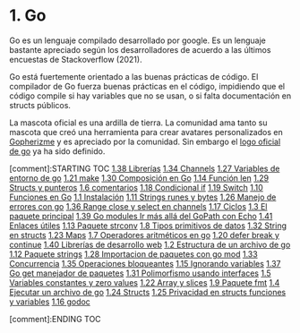 # 1. Go

Go es un lenguaje compilado desarrollado por google. Es un lenguaje
bastante apreciado según los desarrolladores de acuerdo a las últimos
encuestas de Stackoverflow (2021).

Go está fuertemente orientado a las buenas prácticas de código. El
compilador de Go fuerza buenas prácticas en el código, impidiendo que el
código compile si hay variables que no se usan, o si falta documentación
en structs públicos.

La mascota oficial es una ardilla de tierra. La comunidad ama tanto su
mascota que creó una herramienta para crear avatares personalizados en
[Gopherizme](https://gopherize.me) y es apreciado por la comunidad. Sin
embargo el [logo oficial de go](https://blog.golang.org/go-brand) ya ha
sido definido.


[comment]:STARTING TOC
[1.38 Librerías](<./content/1.38 Librerías.md>)
[1.34 Channels](<./content/1.34 Channels.md>)
[1.27 Variables de entorno de go](<./content/1.27 Variables de entorno de go.md>)
[1.21 make](<./content/1.21 make.md>)
[1.30 Composición en Go](<./content/1.30 Composición en Go.md>)
[1.14 Función len](<./content/1.14 Función len.md>)
[1.29 Structs y punteros](<./content/1.29 Structs y punteros.md>)
[1.6 comentarios](<./content/1.6 comentarios.md>)
[1.18 Condicional if](<./content/1.18 Condicional if.md>)
[1.19 Switch](<./content/1.19 Switch.md>)
[1.10 Funciones en Go](<./content/1.10 Funciones en Go.md>)
[1.1 Instalación](<./content/1.1 Instalación.md>)
[1.11 Strings runes y bytes](<./content/1.11 Strings runes y bytes.md>)
[1.26 Manejo de errores con go](<./content/1.26 Manejo de errores con go.md>)
[1.36 Range close y select en channels](<./content/1.36 Range close y select en channels.md>)
[1.17 Ciclos](<./content/1.17 Ciclos.md>)
[1.3 El paquete principal](<./content/1.3 El paquete principal.md>)
[1.39 Go modules Ir más allá del GoPath con Echo](<./content/1.39 Go modules Ir más allá del GoPath con Echo.md>)
[1.41 Enlaces útiles](<./content/1.41 Enlaces útiles.md>)
[1.13 Paquete strconv](<./content/1.13 Paquete strconv.md>)
[1.8 Tipos primitivos de datos](<./content/1.8 Tipos primitivos de datos.md>)
[1.32 String en structs](<./content/1.32 String en structs.md>)
[1.23 Maps](<./content/1.23 Maps.md>)
[1.7 Operadores aritméticos en go](<./content/1.7 Operadores aritméticos en go.md>)
[1.20 defer break y continue](<./content/1.20 defer break y continue.md>)
[1.40 Librerías de desarrollo web](<./content/1.40 Librerías de desarrollo web.md>)
[1.2 Estructura de un archivo de go](<./content/1.2 Estructura de un archivo de go.md>)
[1.12 Paquete strings](<./content/1.12 Paquete strings.md>)
[1.28 Importacion de paquetes con go mod](<./content/1.28 Importacion de paquetes con go mod.md>)
[1.33 Concurrencia](<./content/1.33 Concurrencia.md>)
[1.35 Operaciones bloqueantes](<./content/1.35 Operaciones bloqueantes.md>)
[1.15 Ignorando variables](<./content/1.15 Ignorando variables.md>)
[1.37 Go get manejador de paquetes](<./content/1.37 Go get manejador de paquetes.md>)
[1.31 Polimorfismo usando interfaces](<./content/1.31 Polimorfismo usando interfaces.md>)
[1.5 Variables constantes y zero values](<./content/1.5 Variables constantes y zero values.md>)
[1.22 Array y slices](<./content/1.22 Array y slices.md>)
[1.9 Paquete fmt](<./content/1.9 Paquete fmt.md>)
[1.4 Ejecutar un archivo de go](<./content/1.4 Ejecutar un archivo de go.md>)
[1.24 Structs](<./content/1.24 Structs.md>)
[1.25 Privacidad en structs funciones y variables](<./content/1.25 Privacidad en structs funciones y variables.md>)
[1.16 godoc](<./content/1.16 godoc.md>)

[comment]:ENDING TOC
